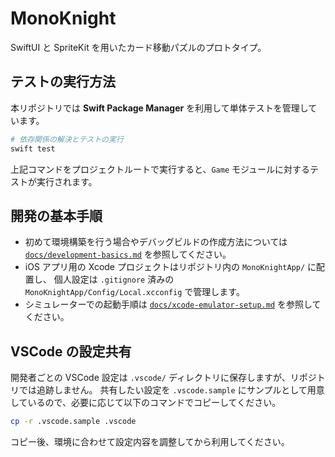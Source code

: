 # MonoKnight

SwiftUI と SpriteKit を用いたカード移動パズルのプロトタイプ。

## テストの実行方法

本リポジトリでは **Swift Package Manager** を利用して単体テストを管理しています。

```bash
# 依存関係の解決とテストの実行
swift test
```

上記コマンドをプロジェクトルートで実行すると、`Game` モジュールに対するテストが実行されます。

## 開発の基本手順

 - 初めて環境構築を行う場合やデバッグビルドの作成方法については
   [`docs/development-basics.md`](docs/development-basics.md) を参照してください。
 - iOS アプリ用の Xcode プロジェクトはリポジトリ内の `MonoKnightApp/` に配置し、
   個人設定は `.gitignore` 済みの `MonoKnightApp/Config/Local.xcconfig` で管理します。
 - シミュレーターでの起動手順は [`docs/xcode-emulator-setup.md`](docs/xcode-emulator-setup.md) を参照してください。

## VSCode の設定共有

開発者ごとの VSCode 設定は `.vscode/` ディレクトリに保存しますが、リポジトリでは追跡しません。
共有したい設定を `.vscode.sample` にサンプルとして用意しているので、必要に応じて以下のコマンドでコピーしてください。

```bash
cp -r .vscode.sample .vscode
```

コピー後、環境に合わせて設定内容を調整してから利用してください。
